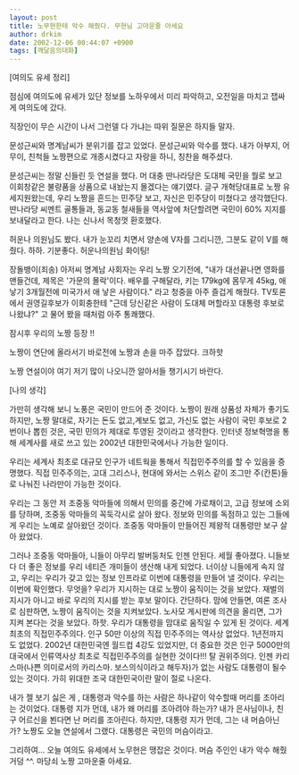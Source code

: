 ```yaml
---
layout: post
title: 노무현한테 악수 해줬다. 무현님 고마운줄 아세요
author: drkim
date: 2002-12-06 00:44:07 +0900
tags: [깨달음의대화]
---
```

[여의도 유세 정리]
  
점심에 여의도에 유세가 있단 정보를 노하우에서 미리 파악하고, 오전일을 마치고 잽싸게 여의도에 갔다.
  
직장인이 무슨 시간이 나서 그런델 다 가냐는 따위 질문은 하지들 말자.
  

  
문성근씨와 명계남씨가 분위기를 잡고 있었다. 문성근씨와 악수를 했다. 내가 아부지, 어무이, 친척들 노짱편으로 개종시켰다고 자랑을 하니, 칭찬을 해주셨다.
  

  
문성근씨는 정말 신들린 듯 연설을 했다. 머 대충 딴나라당은 도대체 국민을 뭘로 보고 이회창같은 불량품을 상품으로 내놨는지 몰겠다는 얘기였다. 글구 개혁당대표로 노짱 유세지원왔는데, 우리 노짱을 흔드는 민주당 보고, 자신은 민주당이 미쳤다고 생각했단다. 딴나라당 씨멘트 골통들과, 동교동 철새들을 역사앞에 처단할려면 국민이 60% 지지를 보내달라고 한다. 나는 신나서 목청껏 환호했다.
  

  
허운나 의원님도 봤다. 내가 눈꼬리 치면서 양손에 V자를 그리니깐, 그분도 같이 V를 해줬다. 하하. 기분좋다. 허운나의원님 화이팅!
  

  
장돌뱅이(죄송) 아저씨 명계남 사회자는 우리 노짱 오기전에, "내가 대선끝나면 영화를 맨들건데, 제목은 '가문의 몰락'이다. 배우를 구해달라, 키는 179kg에 몸무게 45kg, 애 낳기 3개월전에 미국가서 애 낳은 사람이다." 라고 청중을 아주 즐겁게 해줬다. TV토론에서 권영길후보가 이회충한테 "근데 당신같은 사람이 도대체 머할라꼬 대통령 후보로 나왔냐?" 고 물어 봤을 때처럼 아주 통쾌했다.
  

  
잠시후 우리의 노짱 등장 !!
  
노짱이 연단에 올라서기 바로전에 노짱과 손을 마주 잡았다. 크하핫
  
노짱 연설이야 여기 저기 많이 나오니깐 알아서들 챙기시기 바란다.
  

  
[나의 생각]
  
가만히 생각해 보니 노풍은 국민이 만드어 준 것이다. 노짱이 원래 상품성 자체가 좋기도 하지만, 노짱 말대로, 자기는 돈도 없고,계보도 없고, 가신도 없는 사람이 국민 후보로 2번이나 뽑힌 것은, 국민 민의가 제대로 투영된 것이라고 생각한다. 인터넷 정보혁명을 통해 세계사를 새로 쓰고 있는 2002년 대한민국에서나 가능한 일이다.
  

  
우리는 세계사 최초로 대규모 인구가 네트웍을 통해서 직접민주주의를 할 수 있음을 증명했다. 직접 민주주의는, 고대 그리스나, 현대에 와서는 스위스 같이 조그만 주(칸톤)들로 나눠진 나라만이 가능한 것이다.
  

  
우리는 그 동안 저 조중동 악마들에 의해서 민의를 중간에 가로채이고, 고급 정보에 소외를 당하며, 조중동 악마들의 꼭둑각시로 살아 왔다. 정보와 민의를 독점하고 있는 그들에게 우리는 노예로 살아왔던 것이다. 조중동 악마들이 만들어진 제왕적 대통령만 보구 살아 왔었다.
  

  
그러나 조중동 악마들아, 니들이 아무리 발버둥처도 인젠 안된다. 세월 좋아졌다. 니들보다 더 좋은 정보를 우리 네티즌 개미들이 생산해 내게 되었다. 너이상 니들에게 속지 않고, 우리는 우리가 갖고 있는 정보 인프라로 이번에 대통령을 만들어 낼 것이다. 우리는 이번에 확인했다. 무엇을? 우리가 지시하는 대로 노짱이 움직이는 것을 보았다. 재벌의 지시가 아니고 바로 우리의 지시를 받는 후보 말이다. 간단하다. 맘에 안들면, 여론 조사로 심판하면, 노짱이 움직이는 것을 지켜보았다. 노사모 게시판에 의견을 올리면, 그가 지켜 본다는 것을 보았다. 하핫. 우리가 대통령을 맘대로 움직일 수 있게 된 것이다. 세계 최초의 직접민주주의다. 인구 50만 이상의 직접 민주주의는 역사상 없었다. 1년전까지도 없었다. 2002년 대한민국엔 월드컵 4강도 있었지만, 더 중요한 것은 인구 5000만의 대국에서 인류역사상 최초로 직접민주주의를 실현한 것이다!!! 탈 권위주의다. 인젠 카리스마(나쁜 의미로서의 카리스마. 보스의식이라고 해두자)가 없는 사람도 대통령이 될수 있는 것이다. 가히 위대한 조국 대한민국이란 말이 절로 나온다.
  

  
내가 젤 보기 싫은 게 , 대통령과 악수를 하는 사람은 하나같이 악수할때 머리를 조아리는 것이었다. 대통령 지가 먼데, 내가 왜 머리를 조아려야 하는가? 내가 은사님이나, 친구 어르신을 뵌다면 난 머리를 조아린다. 하지만, 대통령 지가 먼데, 그는 내 머슴아닌가? 노짱도 오늘 연설에서 그랬다. 대통령은 국민의 머슴이라고.
  

  
그리하여... 오늘 여의도 유세에서 노무현은 땡잡은 것이다. 머슴 주인인 내가 악수 해줬거덩 ^^. 마당쇠 노짱 고마운줄 아세요.